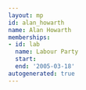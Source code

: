 ```yaml
---
layout: mp
id: alan_howarth
name: Alan Howarth
memberships:
- id: lab
  name: Labour Party
  start: 
  end: '2005-03-18'
autogenerated: true
---
```

